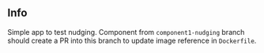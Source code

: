 ## Info

Simple app to test nudging.
Component from `component1-nudging` branch should create a PR into this branch to update image reference in `Dockerfile`.
